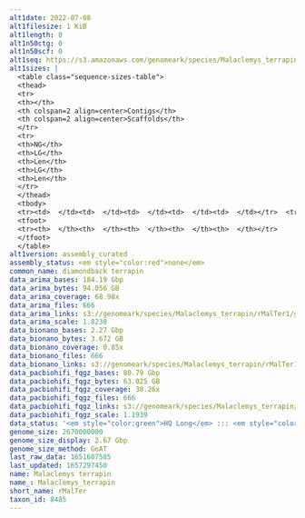 ```yaml
---
alt1date: 2022-07-08
alt1filesize: 1 KiB
alt1length: 0
alt1n50ctg: 0
alt1n50scf: 0
alt1seq: https://s3.amazonaws.com/genomeark/species/Malaclemys_terrapin/rMalTer1/assembly_curated/rMalTer1.alt.cur.20220708.fasta.gz
alt1sizes: |
  <table class="sequence-sizes-table">
  <thead>
  <tr>
  <th></th>
  <th colspan=2 align=center>Contigs</th>
  <th colspan=2 align=center>Scaffolds</th>
  </tr>
  <tr>
  <th>NG</th>
  <th>LG</th>
  <th>Len</th>
  <th>LG</th>
  <th>Len</th>
  </tr>
  </thead>
  <tbody>
  <tr><td>  </td><td>  </td><td>  </td><td>  </td><td>  </td></tr>  <tr><td>  </td><td>  </td><td>  </td><td>  </td><td>  </td></tr>  <tr><td>  </td><td>  </td><td>  </td><td>  </td><td>  </td></tr>  <tr><td>  </td><td>  </td><td>  </td><td>  </td><td>  </td></tr>  <tr style="background-color:#cccccc;"><td>  </td><td>  </td><td>  </td><td>  </td><td>  </td></tr>  <tr><td>  </td><td>  </td><td>  </td><td>  </td><td>  </td></tr>  <tr><td>  </td><td>  </td><td>  </td><td>  </td><td>  </td></tr>  <tr><td>  </td><td>  </td><td>  </td><td>  </td><td>  </td></tr>  <tr><td>  </td><td>  </td><td>  </td><td>  </td><td>  </td></tr>  <tr><td>  </td><td>  </td><td>  </td><td>  </td><td>  </td></tr>  </tbody>
  <tfoot>
  <tr><th>  </th><th>  </th><th>  </th><th>  </th><th>  </th></tr>
  </tfoot>
  </table>
alt1version: assembly_curated
assembly_status: <em style="color:red">none</em>
common_name: diamondback terrapin
data_arima_bases: 184.19 Gbp
data_arima_bytes: 94.056 GB
data_arima_coverage: 68.98x
data_arima_files: 666
data_arima_links: s3://genomeark/species/Malaclemys_terrapin/rMalTer1/genomic_data/arima/<br>
data_arima_scale: 1.8238
data_bionano_bases: 2.27 Gbp
data_bionano_bytes: 3.672 GB
data_bionano_coverage: 0.85x
data_bionano_files: 666
data_bionano_links: s3://genomeark/species/Malaclemys_terrapin/rMalTer1/genomic_data/bionano/<br>
data_pacbiohifi_fqgz_bases: 80.79 Gbp
data_pacbiohifi_fqgz_bytes: 63.025 GB
data_pacbiohifi_fqgz_coverage: 30.26x
data_pacbiohifi_fqgz_files: 666
data_pacbiohifi_fqgz_links: s3://genomeark/species/Malaclemys_terrapin/rMalTer1/genomic_data/pacbio_hifi/<br>
data_pacbiohifi_fqgz_scale: 1.1939
data_status: '<em style="color:green">HQ Long</em> ::: <em style="color:red">Long</em> ::: <em style="color:green">Short</em> ::: <em style="color:green">Phasing</em> ::: <em style="color:green">Scaffolding</em>'
genome_size: 2670000000
genome_size_display: 2.67 Gbp
genome_size_method: GoAT
last_raw_data: 1651607585
last_updated: 1657297450
name: Malaclemys terrapin
name_: Malaclemys_terrapin
short_name: rMalTer
taxon_id: 8485
---
```

